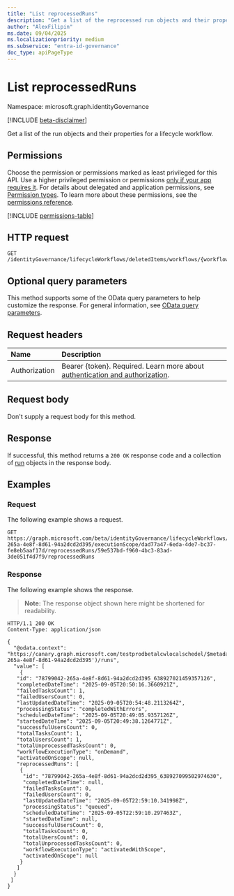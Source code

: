 ```yaml
---
title: "List reprocessedRuns"
description: "Get a list of the reprocessed run objects and their properties for a lifecycle workflow."
author: "AlexFilipin"
ms.date: 09/04/2025
ms.localizationpriority: medium
ms.subservice: "entra-id-governance"
doc_type: apiPageType
---
```


# List reprocessedRuns

Namespace: microsoft.graph.identityGovernance

[!INCLUDE [beta-disclaimer](../../includes/beta-disclaimer.md)]

Get a list of the run objects and their properties for a lifecycle workflow.

## Permissions

Choose the permission or permissions marked as least privileged for this API. Use a higher privileged permission or permissions [only if your app requires it](/graph/permissions-overview#best-practices-for-using-microsoft-graph-permissions). For details about delegated and application permissions, see [Permission types](/graph/permissions-overview#permission-types). To learn more about these permissions, see the [permissions reference](/graph/permissions-reference).

<!-- {
  "blockType": "permissions",
  "name": "identitygovernance-run-list-reprocessedruns-permissions"
}
-->
[!INCLUDE [permissions-table](../includes/permissions/identitygovernance-run-list-reprocessedruns-permissions.md)]

## HTTP request

<!-- {
  "blockType": "ignored"
}
-->
``` http
GET /identityGovernance/lifecycleWorkflows/deletedItems/workflows/{workflowId}/executionScope/{userProcessingResultId}/reprocessedRuns/{runId}/reprocessedRuns
```

## Optional query parameters

This method supports some of the OData query parameters to help customize the response. For general information, see [OData query parameters](/graph/query-parameters).

## Request headers

|Name|Description|
|:---|:---|
|Authorization|Bearer {token}. Required. Learn more about [authentication and authorization](/graph/auth/auth-concepts).|

## Request body

Don't supply a request body for this method.

## Response

If successful, this method returns a `200 OK` response code and a collection of [run](../resources/identitygovernance-run.md) objects in the response body.

## Examples

### Request

The following example shows a request.
<!-- {
  "blockType": "request",
  "name": "list_run"
}
-->
``` http
GET https://graph.microsoft.com/beta/identityGovernance/lifecycleWorkflows/deletedItems/workflows/78799042-265a-4e8f-8d61-94a2dcd2d395/executionScope/dad77a47-6eda-4de7-bc37-fe8eb5aaf17d/reprocessedRuns/59e537bd-f960-4bc3-83ad-3de051f4d7f9/reprocessedRuns
```


### Response

The following example shows the response.
>**Note:** The response object shown here might be shortened for readability.
<!-- {
  "blockType": "response",
  "truncated": true,
  "@odata.type": "microsoft.graph.identityGovernance.run"
}
-->
``` http
HTTP/1.1 200 OK
Content-Type: application/json

{
  "@odata.context": "https://canary.graph.microsoft.com/testprodbetalcwlocalschedel/$metadata#identityGovernance/lifecycleWorkflows/workflows('78799042-265a-4e8f-8d61-94a2dcd2d395')/runs",
  "value": [
    {
   "id": "78799042-265a-4e8f-8d61-94a2dcd2d395_638927021459357126",
   "completedDateTime": "2025-09-05T20:50:16.3660921Z",
   "failedTasksCount": 1,
   "failedUsersCount": 0,
   "lastUpdatedDateTime": "2025-09-05T20:54:48.2113264Z",
   "processingStatus": "completedWithErrors",
   "scheduledDateTime": "2025-09-05T20:49:05.9357126Z",
   "startedDateTime": "2025-09-05T20:49:38.1264771Z",
   "successfulUsersCount": 0,
   "totalTasksCount": 1,
   "totalUsersCount": 1,
   "totalUnprocessedTasksCount": 0,
   "workflowExecutionType": "onDemand",
   "activatedOnScope": null,
   "reprocessedRuns": [
    {
     "id": "78799042-265a-4e8f-8d61-94a2dcd2d395_638927099502974630",
     "completedDateTime": null,
     "failedTasksCount": 0,
     "failedUsersCount": 0,
     "lastUpdatedDateTime": "2025-09-05T22:59:10.341998Z",
     "processingStatus": "queued",
     "scheduledDateTime": "2025-09-05T22:59:10.297463Z",
     "startedDateTime": null,
     "successfulUsersCount": 0,
     "totalTasksCount": 0,
     "totalUsersCount": 0,
     "totalUnprocessedTasksCount": 0,
     "workflowExecutionType": "activatedWithScope",
     "activatedOnScope": null
    }
   ]
  }
 ]
}
```
